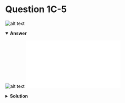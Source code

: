 # Question 1C-5
![alt text](q1C-5.png)

<details open>
<summary><b>Answer</b></summary>

![alt text](a1C-5.svg)
![alt text](a1C-5.py)
</details>

<details>
<summary><b>Solution</b></summary>

![alt text](s1C-5.png)
</details>
